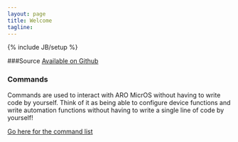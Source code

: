 ```yaml
---
layout: page
title: Welcome 
tagline: 
---
```

{% include JB/setup %}

###Source
[Available on Github](https://github.com/PracticalMaker/ARO-MicrOS)

###  Commands
Commands are used to interact with ARO MicrOS without having to write code by yourself. Think of it as being able to configure device functions and write automation functions without having to write a single line of code by yourself!

[Go here for the command list](/commands.html)
